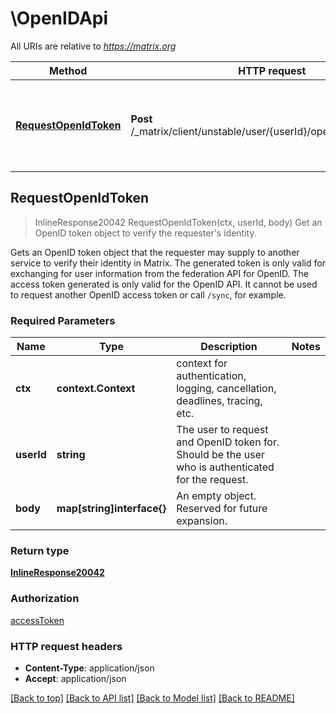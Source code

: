# \OpenIDApi

All URIs are relative to *https://matrix.org*

Method | HTTP request | Description
------------- | ------------- | -------------
[**RequestOpenIdToken**](OpenIDApi.md#RequestOpenIdToken) | **Post** /_matrix/client/unstable/user/{userId}/openid/request_token | Get an OpenID token object to verify the requester&#39;s identity.



## RequestOpenIdToken

> InlineResponse20042 RequestOpenIdToken(ctx, userId, body)
Get an OpenID token object to verify the requester's identity.

Gets an OpenID token object that the requester may supply to another service to verify their identity in Matrix. The generated token is only valid for exchanging for user information from the federation API for OpenID.  The access token generated is only valid for the OpenID API. It cannot be used to request another OpenID access token or call ``/sync``, for example.

### Required Parameters


Name | Type | Description  | Notes
------------- | ------------- | ------------- | -------------
**ctx** | **context.Context** | context for authentication, logging, cancellation, deadlines, tracing, etc.
**userId** | **string**| The user to request and OpenID token for. Should be the user who is authenticated for the request. | 
**body** | **map[string]interface{}**| An empty object. Reserved for future expansion. | 

### Return type

[**InlineResponse20042**](inline_response_200_42.md)

### Authorization

[accessToken](../README.md#accessToken)

### HTTP request headers

- **Content-Type**: application/json
- **Accept**: application/json

[[Back to top]](#) [[Back to API list]](../README.md#documentation-for-api-endpoints)
[[Back to Model list]](../README.md#documentation-for-models)
[[Back to README]](../README.md)

